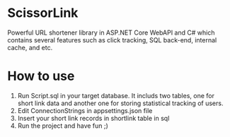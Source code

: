 # ScissorLink
Powerful URL shortener library in ASP.NET Core WebAPI and C# which contains several features such as click tracking, SQL back-end, internal cache, and etc.  

# How to use
1. Run Script.sql in your target database. It includs two tables, one for short link data and another one for storing statistical tracking of users.
2. Edit ConnectionStrings in appsettings.json file
3. Insert your short link records in shortlink table in sql
4. Run the project and have fun ;)
